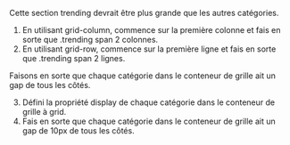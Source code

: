 Cette section trending devrait être plus grande que les autres catégories.

1. En utilisant grid-column, commence sur la première colonne et fais en sorte que .trending span 2 colonnes.
2. En utilisant grid-row, commence sur la première ligne et fais en sorte que .trending span 2 lignes.

Faisons en sorte que chaque catégorie dans le conteneur de grille ait un gap de tous les côtés.

3. Défini la propriété display de chaque catégorie dans le conteneur de grille à grid.
4. Fais en sorte que chaque catégorie dans le conteneur de grille ait un gap de 10px de tous les côtés.
